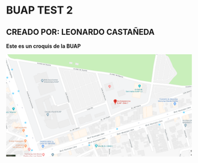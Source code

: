 # BUAP TEST 2 
## CREADO POR: LEONARDO CASTAÑEDA

**Este es un croquis de la BUAP**

![Croquis Buap](/croquis.png)

